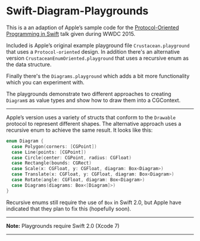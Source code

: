 Swift-Diagram-Playgrounds
========

This is a an adaption of Apple’s sample code for the [Protocol-Oriented Programming in Swift](https://developer.apple.com/videos/wwdc/2015/?id=408) talk given during WWDC 2015.

Included is Apple’s original example playground file `Crustacean.playground` that uses a `Protocol-oriented` design. In addition there's an alternative version `CrustaceanEnumOriented.playground` that uses a recursive enum as the data structure.

Finally there's the `Diagrams.playground` which adds a bit more functionality which you can experiment with.

The playgrounds demonstrate two different approaches to creating `Diagram`s as value types and show how to draw them into a CGContext.

* * *

Apple’s version uses a variety of structs that conform to the `Drawable` protocol to represent different shapes. The alternative approach uses a recursive enum to achieve the same result. It looks like this:

```swift
enum Diagram {
  case Polygon(corners: [CGPoint])
  case Line(points: [CGPoint])
  case Circle(center: CGPoint, radius: CGFloat)
  case Rectangle(bounds: CGRect)
  case Scale(x: CGFloat, y: CGFloat, diagram: Box<Diagram>)
  case Translate(x: CGFloat, y: CGFloat, diagram: Box<Diagram>)
  case Rotate(angle: CGFloat, diagram: Box<Diagram>)
  case Diagrams(diagrams: Box<[Diagram]>)
}
```

Recursive enums still require the use of `Box` in Swift 2.0, but Apple have indicated that they plan to fix this (hopefully soon).

* * *
**Note:** Playgrounds require Swift 2.0 (Xcode 7)
* * *